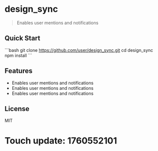 # design_sync

> Enables user mentions and notifications

## Quick Start

\`\`\`bash
git clone https://github.com/user/design_sync.git
cd design_sync
npm install
\`\`\`

## Features

- Enables user mentions and notifications
- Enables user mentions and notifications
- Enables user mentions and notifications

## License

MIT

# Touch update: 1760552101
